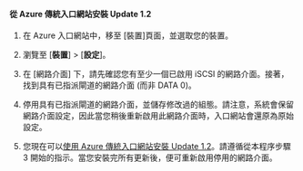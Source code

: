 <!--author=SharS last changed: 12/1/2015-->

#### 從 Azure 傳統入口網站安裝 Update 1.2

1. 在 Azure 入口網站中，移至 [裝置]頁面，並選取您的裝置。
 
2. 瀏覽至 [**裝置**] > [**設定**]。

3. 在 [網路介面] 下，請先確認您有至少一個已啟用 iSCSI 的網路介面。接著，找到具有已指派閘道的網路介面 (而非 DATA 0)。

4. 停用具有已指派閘道的網路介面，並儲存修改過的組態。請注意，系統會保留網路介面設定，因此當您稍後重新啟用此網路介面時，入口網站會還原為原始設定。

7. 您現在可以[使用 Azure 傳統入口網站安裝 Update 1.2](#install-update-12-via-the-azure-portal)。請遵循從本程序步驟 3 開始的指示。當您安裝完所有更新後，便可重新啟用停用的網路介面。

<!---HONumber=AcomDC_1203_2015-->